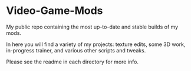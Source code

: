 # Video-Game-Mods

My public repo containing the most up-to-date and stable builds of my mods.

In here you will find a variety of my projects: texture edits, some 3D work, in-progress trainer, and various other scripts and tweaks.

Please see the readme in each directory for more info.

